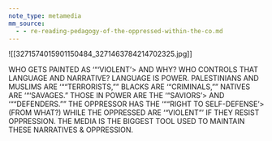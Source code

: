 ```yaml
---
note_type: metamedia
mm_source:
  - - re-reading-pedagogy-of-the-oppressed-within-the-co.md
---
```


![[3271574015901150484_3271463784214702325.jpg]]

WHO GETS PAINTED AS ‘“‘VIOLENT’> AND
WHY? WHO CONTROLS THAT LANGUAGE
AND NARRATIVE? LANGUAGE IS POWER.
PALESTINIANS AND MUSLIMS ARE
‘““TERRORISTS,”” BLACKS ARE
‘“CRIMINALS,”” NATIVES ARE ‘“‘SAVAGES.”
THOSE IN POWER ARE THE ‘“SAVIORS’> AND
‘““DEFENDERS.”” THE OPPRESSOR HAS THE
‘““RIGHT TO SELF-DEFENSE’> (FROM WHAT?)
WHILE THE OPPRESSED ARE ‘“VIOLENT”’ IF
THEY RESIST OPPRESSION. THE MEDIA IS
THE BIGGEST TOOL USED TO MAINTAIN
THESE NARRATIVES & OPPRESSION.

